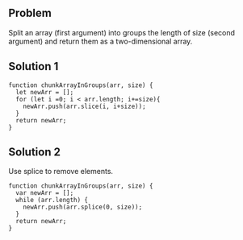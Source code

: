 ## Problem
Split an array (first argument) into groups the length of size (second argument) and return them as a two-dimensional array.

## Solution 1

```
function chunkArrayInGroups(arr, size) {
  let newArr = [];
  for (let i =0; i < arr.length; i+=size){
    newArr.push(arr.slice(i, i+size));
  }
  return newArr;
}
```

## Solution 2

Use splice to remove elements.

```
function chunkArrayInGroups(arr, size) {
  var newArr = [];
  while (arr.length) {
    newArr.push(arr.splice(0, size));
  }
  return newArr;
}
```
